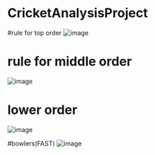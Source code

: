 # CricketAnalysisProject

#rule for top order
![image](https://github.com/user-attachments/assets/868baf2b-99ea-4824-9c16-d60f95902e63)

# rule for middle order
![image](https://github.com/user-attachments/assets/ea443d69-65c3-4efd-8bbf-40232cbcc72f)

# lower order
![image](https://github.com/user-attachments/assets/53577ef9-2d09-4f5b-8495-df91de57c243)

#bowlers(FAST)
![image](https://github.com/user-attachments/assets/b8b8107e-0149-4b44-97ec-3f07c5a80fd7)

